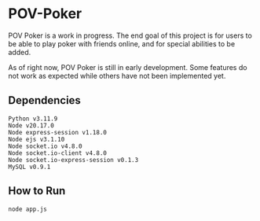 # POV-Poker
POV Poker is a work in progress. The end goal of this project is for users to be able to play poker with friends online, and for special abilities to be added.

As of right now, POV Poker is still in early development. Some features do not work as expected while others have not been implemented yet. 

## Dependencies
```console
Python v3.11.9
Node v20.17.0
Node express-session v1.18.0
Node ejs v3.1.10
Node socket.io v4.8.0
Node socket.io-client v4.8.0
Node socket.io-express-session v0.1.3
MySQL v0.9.1
```

## How to Run
```console
node app.js
```
